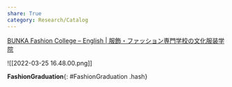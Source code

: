 ```yaml
---
share: True
category: Research/Catalog
---
```

[BUNKA Fashion College – English | 服飾・ファッション専門学校の文化服装学院](https://www.bunka-fc.ac.jp/en/)

![[2022-03-25 16.48.00.png]]

**FashionGraduation**{: #FashionGraduation .hash}  
